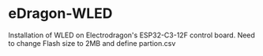 # eDragon-WLED
Installation of WLED on Electrodragon's ESP32-C3-12F control board.
Need to change Flash size to 2MB and define partion.csv
